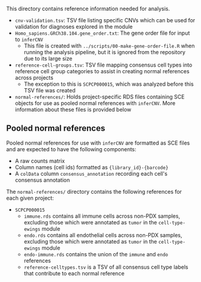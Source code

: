 This directory contains reference information needed for analysis.

* `cnv-validation.tsv`: TSV file listing specific CNVs which can be used for validation for diagnoses explored in the module
* `Homo_sapiens.GRCh38.104.gene_order.txt`: The gene order file for input to `inferCNV`
  * This file is created with `../scripts/00-make-gene-order-file.R` when running the analysis pipeline, but it is ignored from the repository due to its large size
* `reference-cell-groups.tsv`: TSV file mapping consensus cell types into reference cell group categories to assist in creating normal references across projects
  * The exception to this is `SCPCP000015`, which was analyzed before this TSV file was created
* `normal-references/`: Holds project-specific RDS files containing SCE objects for use as pooled normal references with `inferCNV`.
More information about these files is provided below

## Pooled normal references

Pooled normal references for use with `inferCNV` are formatted as SCE files and are expected to have the following components:

* A raw counts matrix
* Column names (cell ids) formatted as `{library_id}-{barcode}`
* A `colData` column `consensus_annotation` recording each cell's consensus annotation

The `normal-references/` directory contains the following references for each given project:

* `SCPCP000015`
  * `immune.rds` contains all immune cells across non-PDX samples, excluding those which were annotated as `tumor` in the `cell-type-ewings` module
  * `endo.rds` contains all endothelial cells across non-PDX samples, excluding those which were annotated as `tumor` in the `cell-type-ewings` module
  * `endo-immune.rds` contains the union of the `immune` and `endo` references
  * `reference-celltypes.tsv` is a TSV of all consensus cell type labels that contribute to each normal reference
